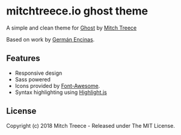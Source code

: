 # mitchtreece.io ghost theme
A simple and clean theme for [Ghost](https://github.com/tryghost/ghost/) by [Mitch Treece](https://twitter.com/mitchtreece)

Based on work by [Germán Encinas](http://germanencinas.com/).

## Features
* Responsive design
* Sass powered
* Icons provided by [Font-Awesome](https://github.com/FortAwesome/Font-Awesome).
* Syntax highlighting using [Highlight.js](https://github.com/isagalaev/highlight.js)

## License
Copyright (c) 2018 Mitch Treece - Released under The MIT License.
